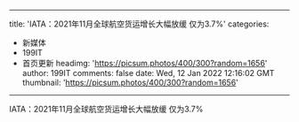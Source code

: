 
---
title: 'IATA：2021年11月全球航空货运增长大幅放缓 仅为3.7%'
categories: 
 - 新媒体
 - 199IT
 - 首页更新
headimg: 'https://picsum.photos/400/300?random=1656'
author: 199IT
comments: false
date: Wed, 12 Jan 2022 12:16:02 GMT
thumbnail: 'https://picsum.photos/400/300?random=1656'
---

<div>   
IATA：2021年11月全球航空货运增长大幅放缓 仅为3.7%  
</div>
            